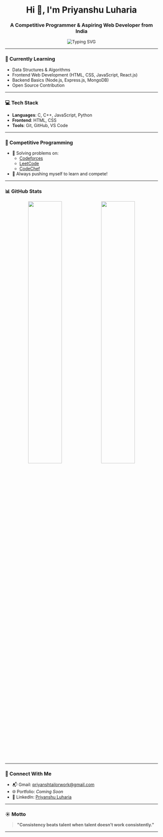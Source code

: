 <h1 align="center">Hi 👋, I'm Priyanshu Luharia</h1>
<h3 align="center">A Competitive Programmer & Aspiring Web Developer from India</h3>

<p align="center">
  <img src="https://readme-typing-svg.demolab.com?font=Fira+Code&duration=2000&pause=1000&color=F7F7F7&center=true&vCenter=true&width=435&lines=Competitive+Programming+Enthusiast;Learning+Web+Development;Open+Source+Contributor" alt="Typing SVG" />
</p>

---

### 🧠 Currently Learning
- Data Structures & Algorithms 
- Frontend Web Development (HTML, CSS, JavaScript, React.js)
- Backend Basics (Node.js, Express.js, MongoDB)
- Open Source Contribution

---

### 💻 Tech Stack
- **Languages**: C, C++, JavaScript, Python  
- **Frontend**: HTML, CSS  
- **Tools**: Git, GitHub, VS Code  

---

### 🚀 Competitive Programming
- 🌟 Solving problems on:
  - [Codeforces](https://codeforces.com/profile/Priyansh07)
  - [LeetCode](https://leetcode.com/PriyanshuLuharia/)
  - [CodeChef](https://www.codechef.com/users/priyanshti113)
- 💪 Always pushing myself to learn and compete!

---

### 📊 GitHub Stats
<p align="center">
  <img src="https://github-readme-stats.vercel.app/api?username=Priyanshtailor07&show_icons=true&theme=radical" width="47%" />
  <img src="https://github-readme-streak-stats.herokuapp.com/?user=Priyanshtailor07&theme=radical" width="47%" />
</p>

---

### 🔗 Connect With Me
- 📬 Gmail: priyanshtailorwork@gmail.com
- 🌐 Portfolio: *Coming Soon*
- 💼 LinkedIn: [Priyanshu Luharia](https://www.linkedin.com/in/priyanshu-luharia-106438283/)

---

### ☀️ Motto
> **"Consistency beats talent when talent doesn’t work consistently."**

---
